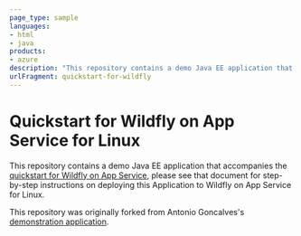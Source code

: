 ```yaml
---
page_type: sample
languages:
- html
- java
products:
- azure
description: "This repository contains a demo Java EE application that accompanies the quickstart for Wildfly on App Service"
urlFragment: quickstart-for-wildfly
---
```


# Quickstart for Wildfly on App Service for Linux

This repository contains a demo Java EE application that accompanies the [quickstart for Wildfly on App Service](https://docs.microsoft.com/en-us/azure/app-service/containers/tutorial-java-enterprise-postgresql-app), please see that document for step-by-step instructions on deploying this Application to Wildfly on App Service for Linux.

This repository was originally forked from Antonio Goncalves's [demonstration application](https://github.com/agoncal/agoncal-application-petstore-ee7).
